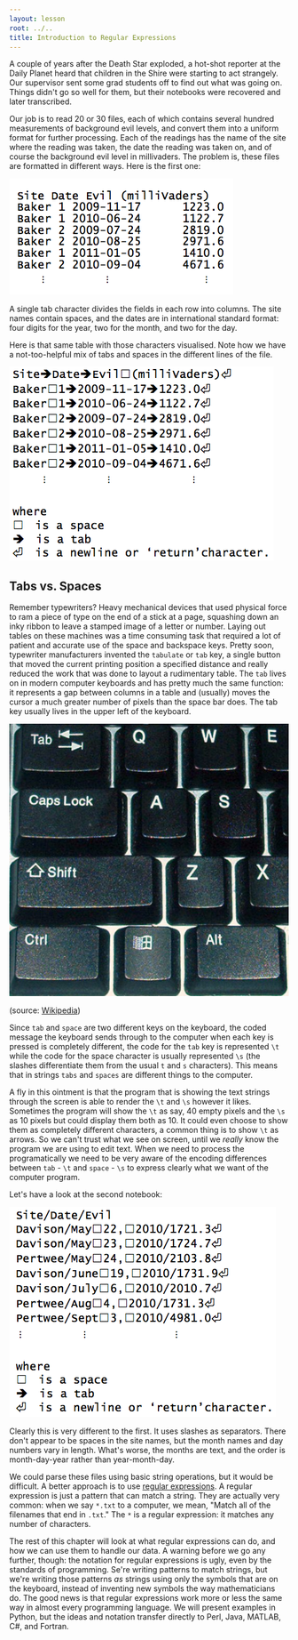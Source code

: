 ```yaml
---
layout: lesson
root: ../..
title: Introduction to Regular Expressions
---
```


A couple of years after the Death Star exploded, a hot-shot reporter at
the Daily Planet heard that children in the Shire were starting to act
strangely. Our supervisor sent some grad students off to find out what
was going on. Things didn't go so well for them, but their notebooks
were recovered and later transcribed.

Our job is to read 20 or 30 files, each of which contains several
hundred measurements of background evil levels, and convert them into a
uniform format for further processing. Each of the readings has the name
of the site where the reading was taken, the date the reading was taken
on, and of course the background evil level in millivaders. The problem
is, these files are formatted in different ways. Here is the first one:


![image](img/01-intro-notebook-1.png) 

A single tab character divides the fields in each row into columns. The
site names contain spaces, and the dates are in international standard
format: four digits for the year, two for the month, and two for the
day.

Here is that same table with those characters visualised. Note how we have a not-too-helpful mix of tabs and spaces in the different lines of the file.

![image](img/01-intro-notebook-1-metachars.png) 

## Tabs vs. Spaces

Remember typewriters? Heavy mechanical devices that used physical force to ram a piece of type on the end of a stick at a page, squashing down an inky ribbon to leave a stamped image of a letter or number. Laying out tables on these machines was a time consuming task that required a lot of patient and accurate use of the space and backspace keys. Pretty soon, typewriter manufacturers invented the `tabulate` or `tab` key, a single button that moved the current printing position a specified distance and really reduced the work that was done to layout a rudimentary table. The `tab` lives on in modern computer keyboards and has pretty much the same function: it represents a gap between columns in a table and (usually) moves the cursor a much greater number of pixels than the space bar does. The tab key usually lives in the upper left of the keyboard.

![image](img/Keyboard-left_keys.jpg)

(source: [Wikipedia](http://commons.wikimedia.org/wiki/File:Keyboard-left_keys.jpg#mediaviewer/File:Keyboard-left_keys.jpg))

Since `tab` and `space` are two different keys on the keyboard, the coded message the keyboard sends through to the computer when each key is pressed is completely different, the code for the `tab` key is represented `\t` while the code for the space character is usually represented `\s` (the slashes differentiate them from the usual `t` and `s` characters). This means that in strings `tabs` and `spaces` are different things to the computer. 

A fly in this ointment is that the program that is showing the text strings through the screen is able to render the `\t` and `\s` however it likes. Sometimes the program will show the `\t` as say, 40 empty pixels and the  `\s` as 10 pixels but could display them both as 10. It could even choose to show them as completely different characters, a common thing is to show `\t` as arrows. So we can't trust what we see on screen, until we *really* know the program we are using to edit text. When we need to process the programatically we need to be very aware of the encoding differences between `tab` - `\t` and `space` - `\s` to express clearly what we want of the computer program.   


Let's have a look at the second notebook:

![image](img/01-intro-notebook-2.png) 

Clearly this is very different to the first. It uses slashes as separators. There don't appear to be spaces in the
site names, but the month names and day numbers vary in length. What's
worse, the months are text, and the order is month-day-year rather than
year-month-day.

We could parse these files using basic string operations, but it would
be difficult. A better approach is to use [regular
expressions](glossary.html#regular-expression). A regular expression is
just a pattern that can match a string. They are actually very common:
when we say `*.txt` to a computer, we mean, "Match all of the filenames
that end in `.txt`." The `*` is a regular expression: it matches any
number of characters.

The rest of this chapter will look at what regular expressions can do,
and how we can use them to handle our data. A warning before we go any
further, though: the notation for regular expressions is ugly, even by
the standards of programming. Se're writing patterns to match strings,
but we're writing those patterns *as* strings using only the symbols
that are on the keyboard, instead of inventing new symbols the way
mathematicians do. The good news is that regular expressions work more
or less the same way in almost every programming language. We will
present examples in Python, but the ideas and notation transfer directly
to Perl, Java, MATLAB, C\#, and Fortran.
